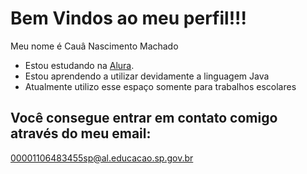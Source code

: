# Bem Vindos ao meu perfil!!!
Meu nome é Cauâ Nascimento Machado
-  Estou estudando na [Alura](https://alura.com.br).
-  Estou aprendendo a utilizar devidamente a linguagem Java
-  Atualmente utilizo esse espaço somente para trabalhos escolares

## Você consegue entrar em contato comigo através do meu email:

00001106483455sp@al.educacao.sp.gov.br
